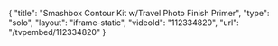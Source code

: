 {
    "title": "Smashbox Contour Kit w\/Travel Photo Finish Primer",
    "type": "solo",
    "layout": "iframe-static",
    "videoId": "112334820",
    "url": "\/tvpembed\/112334820"
}